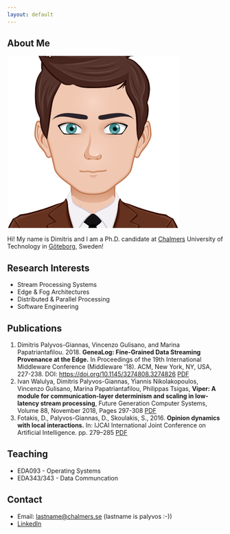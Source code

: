 ```yaml
---
layout: default
---
```


## About Me

<img class="profile-picture" src="avatar.png">

Hi! My name is Dimitris and I am a Ph.D. candidate at [Chalmers](www.chalmers.se) University of Technology in [Göteborg](https://www.goteborg.com/en/), Sweden!

## Research Interests

- Stream Processing Systems
- Edge & Fog Architectures
- Distributed & Parallel Processing
- Software Engineering

## Publications

1. Dimitris Palyvos-Giannas, Vincenzo Gulisano, and Marina Papatriantafilou. 2018. **GeneaLog: Fine-Grained Data Streaming Provenance at the Edge.** In Proceedings of the 19th International Middleware Conference (Middleware '18). ACM, New York, NY, USA, 227-238. DOI: https://doi.org/10.1145/3274808.3274826 [PDF](https://research.chalmers.se/publication/507847/file/507847_Fulltext.pdf)
2. Ivan Walulya, Dimitris Palyvos-Giannas, Yiannis Nikolakopoulos, Vincenzo Gulisano, Marina Papatriantafilou, Philippas Tsigas, **Viper: A module for communication-layer determinism and scaling in low-latency stream processing**, Future Generation Computer Systems, Volume 88, November 2018, Pages 297-308 [PDF](https://authors.elsevier.com/c/1XDco,3q5xOZt7)
3. Fotakis, D., Palyvos-Giannas, D., Skoulakis, S., 2016. **Opinion dynamics with local interactions.** In: IJCAI International Joint Conference on Artificial Intelligence. pp. 279–285 [PDF](https://www.ijcai.org/Proceedings/16/Papers/047.pdf)

## Teaching

- EDA093 - Operating Systems
- EDA343/343 - Data Communcation

## Contact

* Email: lastname@chalmers.se (lastname is palyvos :-))
* [LinkedIn](http://www.linkedin.com/in/dpalyvosg)
